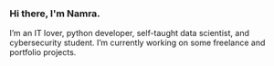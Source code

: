 ### Hi there, I'm Namra.

I’m an IT lover, python developer, self-taught data scientist, and cybersecurity student. I’m currently working on some freelance and portfolio projects. 
